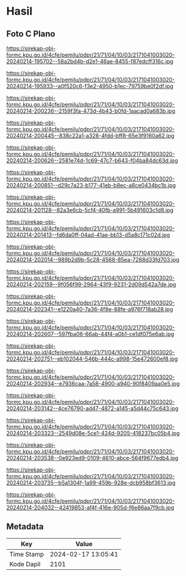 # Hasil

## Foto C Plano

https://sirekap-obj-formc.kpu.go.id/4cfe/pemilu/pdpr/21/71/04/10/03/2171041003020-20240214-195702--58a2bd4b-d2e1-46ae-8455-f87edcff316c.jpg

https://sirekap-obj-formc.kpu.go.id/4cfe/pemilu/pdpr/21/71/04/10/03/2171041003020-20240214-195933--a0f520c6-f3e2-4950-b1ec-79759be0f2df.jpg

https://sirekap-obj-formc.kpu.go.id/4cfe/pemilu/pdpr/21/71/04/10/03/2171041003020-20240214-200236--2159f3fa-473d-4b43-b0fd-1aacad0a683b.jpg

https://sirekap-obj-formc.kpu.go.id/4cfe/pemilu/pdpr/21/71/04/10/03/2171041003020-20240214-200445--838c22a1-a328-4fdd-bff8-65e3f9160a62.jpg

https://sirekap-obj-formc.kpu.go.id/4cfe/pemilu/pdpr/21/71/04/10/03/2171041003020-20240214-200626--2581e74d-1c69-47c7-b643-f04ba84dc63d.jpg

https://sirekap-obj-formc.kpu.go.id/4cfe/pemilu/pdpr/21/71/04/10/03/2171041003020-20240214-200851--d29c7a23-b177-41eb-b8ec-a8ce0434bc1b.jpg

https://sirekap-obj-formc.kpu.go.id/4cfe/pemilu/pdpr/21/71/04/10/03/2171041003020-20240214-201128--82a3e6cb-5cf4-40fb-a991-5b491603c1d8.jpg

https://sirekap-obj-formc.kpu.go.id/4cfe/pemilu/pdpr/21/71/04/10/03/2171041003020-20240214-201413--fd6da0ff-04ad-41ae-bb13-d5a8c171c02d.jpg

https://sirekap-obj-formc.kpu.go.id/4cfe/pemilu/pdpr/21/71/04/10/03/2171041003020-20240214-202014--989b2d9b-5c28-4568-85ea-7288d33fd703.jpg

https://sirekap-obj-formc.kpu.go.id/4cfe/pemilu/pdpr/21/71/04/10/03/2171041003020-20240214-202159--9f056f99-2964-43f9-9231-2d09d542a7de.jpg

https://sirekap-obj-formc.kpu.go.id/4cfe/pemilu/pdpr/21/71/04/10/03/2171041003020-20240214-202341--e1220a40-7a36-4f8e-88fe-a976f718ab28.jpg

https://sirekap-obj-formc.kpu.go.id/4cfe/pemilu/pdpr/21/71/04/10/03/2171041003020-20240214-202607--597fba06-66ab-44f4-a0b1-ce1df075e6ab.jpg

https://sirekap-obj-formc.kpu.go.id/4cfe/pemilu/pdpr/21/71/04/10/03/2171041003020-20240214-202751--eb102044-546b-444c-a998-15e472600ef8.jpg

https://sirekap-obj-formc.kpu.go.id/4cfe/pemilu/pdpr/21/71/04/10/03/2171041003020-20240214-202934--e7936caa-7a58-4900-a940-90f8409aa0e5.jpg

https://sirekap-obj-formc.kpu.go.id/4cfe/pemilu/pdpr/21/71/04/10/03/2171041003020-20240214-203142--4ce76790-ad47-4872-a145-a5d44c75c643.jpg

https://sirekap-obj-formc.kpu.go.id/4cfe/pemilu/pdpr/21/71/04/10/03/2171041003020-20240214-203323--2549d08e-5ce1-424d-9205-418237bc05b4.jpg

https://sirekap-obj-formc.kpu.go.id/4cfe/pemilu/pdpr/21/71/04/10/03/2171041003020-20240214-203538--0e923ed9-0109-4610-abce-564f9677edb4.jpg

https://sirekap-obj-formc.kpu.go.id/4cfe/pemilu/pdpr/21/71/04/10/03/2171041003020-20240214-203735--b5a1304f-1a99-459b-928e-dcb958bf3613.jpg

https://sirekap-obj-formc.kpu.go.id/4cfe/pemilu/pdpr/21/71/04/10/03/2171041003020-20240214-204032--42419853-af4f-416e-905d-f6e86aa7f9cb.jpg


## Metadata

| Key        | Value               |
| ---------- | ------------------- |
| Time Stamp | 2024-02-17 13:05:41 |
| Kode Dapil | 2101                |



